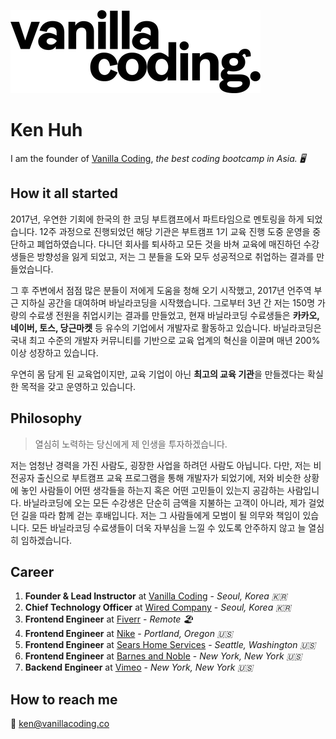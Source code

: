 ![Vanilla Coding](/font_logo_black.png)

# Ken Huh

I am the founder of [Vanilla Coding](https://www.vanillacoding.co/), _the best coding bootcamp in Asia. 🖥_

## How it all started

2017년, 우연한 기회에 한국의 한 코딩 부트캠프에서 파트타임으로 멘토링을 하게 되었습니다. 12주 과정으로 진행되었던 해당 기관은 부트캠프 1기 교육 진행 도중 운영을 중단하고 폐업하였습니다. 다니던 회사를 퇴사하고 모든 것을 바쳐 교육에 매진하던 수강생들은 방향성을 잃게 되었고, 저는 그 분들을 도와 모두 성공적으로 취업하는 결과를 만들었습니다.

그 후 주변에서 점점 많은 분들이 저에게 도움을 청해 오기 시작했고, 2017년 언주역 부근 지하실 공간을 대여하며 바닐라코딩을 시작했습니다. 그로부터 3년 간 저는 150명 가량의 수료생 전원을 취업시키는 결과를 만들었고, 현재 바닐라코딩 수료생들은 **카카오, 네이버, 토스, 당근마켓** 등 유수의 기업에서 개발자로 활동하고 있습니다. 바닐라코딩은 국내 최고 수준의 개발자 커뮤니티를 기반으로 교육 업계의 혁신을 이끌며 매년 200% 이상 성장하고 있습니다.

우연히 몸 담게 된 교육업이지만, 교육 기업이 아닌 **최고의 교육 기관**을 만들겠다는 확실한 목적을 갖고 운영하고 있습니다.

## Philosophy

>
> 열심히 노력하는 당신에게 제 인생을 투자하겠습니다.
>

저는 엄청난 경력을 가진 사람도, 굉장한 사업을 하려던 사람도 아닙니다. 다만, 저는 비전공자 출신으로 부트캠프 교육 프로그램을 통해 개발자가 되었기에, 저와 비슷한 상황에 놓인 사람들이 어떤 생각들을 하는지 혹은 어떤 고민들이 있는지 공감하는 사람입니다. 바닐라코딩에 오는 모든 수강생은 단순히 금액을 지불하는 고객이 아니라, 제가 걸었던 길을 따라 함께 걷는 후배입니다. 저는 그 사람들에게 모범이 될 의무와 책임이 있습니다. 모든 바닐라코딩 수료생들이 더욱 자부심을 느낄 수 있도록 안주하지 않고 늘 열심히 임하겠습니다.

## Career

1. **Founder & Lead Instructor** at [Vanilla Coding](https://www.vanillacoding.co/) - _Seoul, Korea 🇰🇷_
2. **Chief Technology Officer** at [Wired Company](https://www.wired.company/) - _Seoul, Korea 🇰🇷_
3. **Frontend Engineer** at [Fiverr](https://www.fiverr.com/) - _Remote 🏖_
4. **Frontend Engineer** at [Nike](https://www.nike.com/) - _Portland, Oregon 🇺🇸_
5. **Frontend Engineer** at [Sears Home Services](https://www.sears.com/) - _Seattle, Washington 🇺🇸_
6. **Frontend Engineer** at [Barnes and Noble](https://www.barnesandnoble.com/) - _New York, New York 🇺🇸_
7. **Backend Engineer** at [Vimeo](https://vimeo.com/) - _New York, New York 🇺🇸_

## How to reach me

💌 [ken@vanillacoding.co](mailto:ken@vanillacoding.co)
